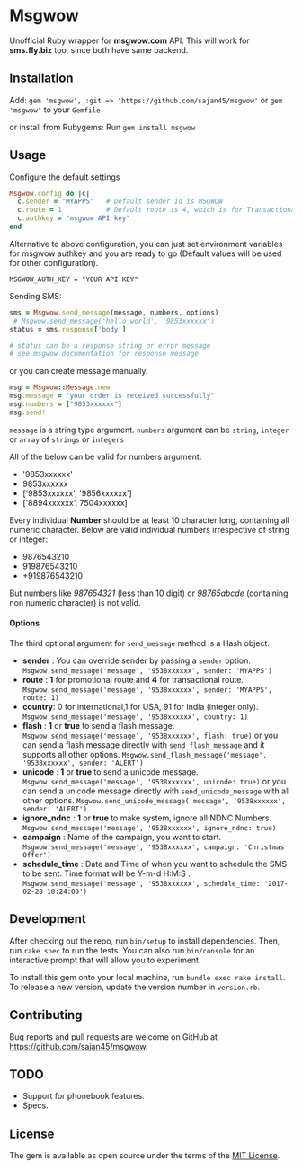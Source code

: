 # Msgwow
Unofficial Ruby wrapper for **msgwow.com** API.
This will work for **sms.fly.biz** too, since both have same backend.

## Installation

Add:
`gem 'msgwow', :git => 'https://github.com/sajan45/msgwow'`
or `gem 'msgwow'` to your `Gemfile`

or install from Rubygems:
Run `gem install msgwow`

## Usage

Configure the default settings

```ruby
Msgwow.config do |c|
  c.sender = "MYAPPS"   # Default sender id is MSGWOW
  c.route = 1           # Default route is 4, which is for Transactional SMS
  c.authkey = "msgwow API key"
end
```

Alternative to above configuration, you can just set environment variables for msgwow authkey and you are ready to go (Default values will be used for other configuration).

```
MSGWOW_AUTH_KEY = "YOUR API KEY"
```

Sending SMS:
```ruby
sms = Msgwow.send_message(message, numbers, options)
 # Msgwow.send_message('hello world', '9853xxxxxx')
status = sms.response['body']

# status can be a response string or error message
# see msgwow documentation for response message
```
or you can create message manually:
```ruby
msg = Msgwow::Message.new
msg.message = "your order is received successfully"
msg.numbers = ["9853xxxxxx"]
msg.send!
```
`message` is a string type argument.
`numbers` argument can be `string`, `integer` or `array` of `strings` or `integers`

All of the below can be valid for numbers argument:
* '9853xxxxxx'
* 9853xxxxxx
* ['9853xxxxxx', '9856xxxxxx']
* ['8894xxxxxx', 7504xxxxxx]

Every individual **Number** should be at least 10 character long, containing all numeric character.
Below are valid individual numbers irrespective of string or integer:
* 9876543210
* 919876543210
* +919876543210

But numbers like *987654321* (less than 10 digit) or *98765abcde* (containing non numeric character) is not valid.

#### Options
The third optional argument for `send_message` method is a Hash object.
* **sender** : You can override sender by passing a `sender` option.
  `Msgwow.send_message('message', '9538xxxxxx', sender: 'MYAPPS')`
* **route**  : **1** for promotional route and **4** for transactional route.
  `Msgwow.send_message('message', '9538xxxxxx', sender: 'MYAPPS', route: 1)`
* **country**: 0 for international,1 for USA, 91 for India (integer only).
  `Msgwow.send_message('message', '9538xxxxxx', country: 1)`
* **flash**  : **1** or **true** to send a flash message.
  `Msgwow.send_message('message', '9538xxxxxx', flash: true)`
  or you can send a flash message directly with `send_flash_message`  and it supports all other options.
  `Msgwow.send_flash_message('message', '9538xxxxxx', sender: 'ALERT')`
* **unicode**  : **1** or **true** to send a unicode message.
  `Msgwow.send_message('message', '9538xxxxxx', unicode: true)`
  or you can send a unicode message directly with `send_unicode_message`  with all other options.
  `Msgwow.send_unicode_message('message', '9538xxxxxx', sender: 'ALERT')`
* **ignore_ndnc** : **1** or **true** to make system, ignore all NDNC Numbers.
  `Msgwow.send_message('message', '9538xxxxxx', ignore_ndnc: true)`
* **campaign**    : Name of the campaign, you want to start.
  `Msgwow.send_message('message', '9538xxxxxx', campaign: 'Christmas Offer')`
* **schedule_time** : Date and Time of when you want to schedule the SMS to be sent.
Time format will be Y-m-d H:M:S .
  `Msgwow.send_message('message', '9538xxxxxx', schedule_time: '2017-02-28 18:24:00')`
## Development

After checking out the repo, run `bin/setup` to install dependencies. Then, run `rake spec` to run the tests. You can also run `bin/console` for an interactive prompt that will allow you to experiment.

To install this gem onto your local machine, run `bundle exec rake install`. To release a new version, update the version number in `version.rb`.

## Contributing

Bug reports and pull requests are welcome on GitHub at https://github.com/sajan45/msgwow.

## TODO

* Support for phonebook features.
* Specs.

## License

The gem is available as open source under the terms of the [MIT License](http://opensource.org/licenses/MIT).

